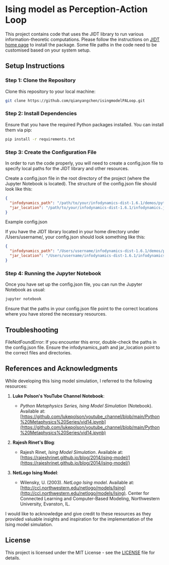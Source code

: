 # Ising model as Perception-Action Loop
This project contains code that uses the JIDT library to run various information-theoretic computations. Please follow the instructions on [JIDT home page](https://github.com/jlizier/jidt) to install the package. Some file paths in the code need to be customised based on your system setup.

## Setup Instructions
### Step 1: Clone the Repository
Clone this repository to your local machine:
```bash
git clone https://github.com/qianyangchen/isingmodelPALoop.git
```

### Step 2: Install Dependencies
Ensure that you have the required Python packages installed. You can install them via pip:
```bash
pip install -r requirements.txt
```

### Step 3: Create the Configuration File
In order to run the code properly, you will need to create a config.json file to specify local paths for the JIDT library and other resources.

Create a config.json file in the root directory of the project (where the Jupyter Notebook is located).
The structure of the config.json file should look like this:
```json
{
  "infodynamics_path": "/path/to/your/infodynamics-dist-1.6.1/demos/python",
  "jar_location": "/path/to/your/infodynamics-dist-1.6.1/infodynamics.jar"
}
```

Example config.json

If you have the JIDT library located in your home directory under /Users/username/, your config.json should look something like this:
```json
{
  "infodynamics_path": "/Users/username/infodynamics-dist-1.6.1/demos/python",
  "jar_location": "/Users/username/infodynamics-dist-1.6.1/infodynamics.jar"
}
```

### Step 4: Running the Jupyter Notebook
Once you have set up the config.json file, you can run the Jupyter Notebook as usual:
```bash
jupyter notebook
```
Ensure that the paths in your config.json file point to the correct locations where you have stored the necessary resources.

## Troubleshooting
FileNotFoundError: If you encounter this error, double-check the paths in the config.json file. Ensure the infodynamics_path and jar_location point to the correct files and directories.

## References and Acknowledgments

While developing this Ising model simulation, I referred to the following resources:

1. **Luke Polson's YouTube Channel Notebook**: 
   - *Python Metaphysics Series, Ising Model Simulation* (Notebook). Available at: [https://github.com/lukepolson/youtube_channel/blob/main/Python%20Metaphysics%20Series/vid14.ipynb](https://github.com/lukepolson/youtube_channel/blob/main/Python%20Metaphysics%20Series/vid14.ipynb)

2. **Rajesh Rinet's Blog**: 
   - Rajesh Rinet, *Ising Model Simulation*. Available at: [https://rajeshrinet.github.io/blog/2014/ising-model/](https://rajeshrinet.github.io/blog/2014/ising-model/)

3. **NetLogo Ising Model**:
   - Wilensky, U. (2003). *NetLogo Ising model*. Available at: [http://ccl.northwestern.edu/netlogo/models/Ising](http://ccl.northwestern.edu/netlogo/models/Ising). Center for Connected Learning and Computer-Based Modeling, Northwestern University, Evanston, IL.
   
I would like to acknowledge and give credit to these resources as they provided valuable insights and inspiration for the implementation of the Ising model simulation.


## License

This project is licensed under the MIT License - see the [LICENSE](LICENSE) file for details.
